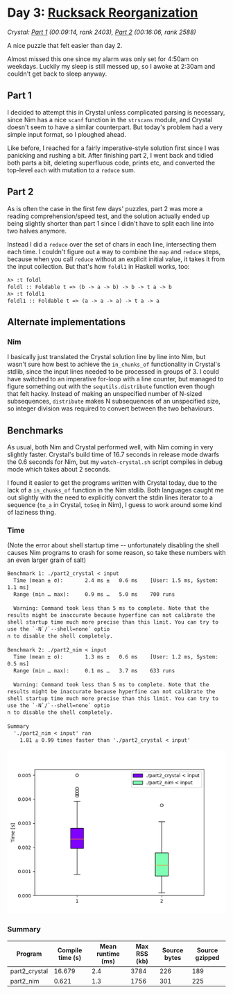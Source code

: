 # Day 3: [Rucksack Reorganization](https://adventofcode.com/2022/day/3)
*Crystal: [Part 1](https://github.com/DestyNova/advent_of_code_2022/blob/main/3/part1.cr) (00:09:14, rank 2403), [Part 2](https://github.com/DestyNova/advent_of_code_2022/blob/main/3/part2.cr) (00:16:06, rank 2588)*

A nice puzzle that felt easier than day 2.

Almost missed this one since my alarm was only set for 4:50am on weekdays. Luckily my sleep is still messed up, so I awoke at 2:30am and couldn't get back to sleep anyway.

## Part 1

I decided to attempt this in Crystal unless complicated parsing is necessary, since Nim has a nice `scanf` function in the `strscans` module, and Crystal doesn't seem to have a similar counterpart. But today's problem had a very simple input format, so I ploughed ahead.

Like before, I reached for a fairly imperative-style solution first since I was panicking and rushing a bit. After finishing part 2, I went back and tidied both parts a bit, deleting superfluous code, prints etc, and converted the top-level `each` with mutation to a `reduce` sum.

## Part 2

As is often the case in the first few days' puzzles, part 2 was more a reading comprehension/speed test, and the solution actually ended up being slightly shorter than part 1 since I didn't have to split each line into two halves anymore.

Instead I did a `reduce` over the set of chars in each line, intersecting them each time. I couldn't figure out a way to combine the `map` and `reduce` steps, because when you call `reduce` without an explicit initial value, it takes it from the input collection. But that's how `foldl1` in Haskell works, too:

```
λ> :t foldl
foldl :: Foldable t => (b -> a -> b) -> b -> t a -> b
λ> :t foldl1
foldl1 :: Foldable t => (a -> a -> a) -> t a -> a
```

## Alternate implementations

### Nim

I basically just translated the Crystal solution line by line into Nim, but wasn't sure how best to achieve the `in_chunks_of` functionality in Crystal's stdlib, since the input lines needed to be processed in groups of 3. I could have switched to an imperative for-loop with a line counter, but managed to figure something out with the `sequtils.distribute` function even though that felt hacky. Instead of making an unspecified number of N-sized subsequences, `distribute` makes N subsequences of an unspecified size, so integer division was required to convert between the two behaviours.

## Benchmarks

As usual, both Nim and Crystal performed well, with Nim coming in very slightly faster. Crystal's build time of 16.7 seconds in release mode dwarfs the 0.6 seconds for Nim, but my `watch-crystal.sh` script compiles in debug mode which takes about 2 seconds.

I found it easier to get the programs written with Crystal today, due to the lack of a `in_chunks_of` function in the Nim stdlib. Both languages caught me out slightly with the need to explicitly convert the stdin lines iterator to a sequence (`to_a` in Crystal, `toSeq` in Nim), I guess to work around some kind of laziness thing.

### Time

(Note the error about shell startup time -- unfortunately disabling the shell causes Nim programs to crash for some reason, so take these numbers with an even larger grain of salt)

```
Benchmark 1: ./part2_crystal < input                                                                     
  Time (mean ± σ):       2.4 ms ±   0.6 ms    [User: 1.5 ms, System: 1.1 ms]                             
  Range (min … max):     0.9 ms …   5.0 ms    700 runs                                                                
                                                    
  Warning: Command took less than 5 ms to complete. Note that the results might be inaccurate because hyperfine can not calibrate the shell startup time much more precise than this limit. You can try to use the `-N`/`--shell=none` optio
n to disable the shell completely.                                                                       
                                                    
Benchmark 2: ./part2_nim < input                                                                         
  Time (mean ± σ):       1.3 ms ±   0.6 ms    [User: 1.2 ms, System: 0.5 ms]                                          
  Range (min … max):     0.1 ms …   3.7 ms    633 runs                                                                
                                                    
  Warning: Command took less than 5 ms to complete. Note that the results might be inaccurate because hyperfine can not calibrate the shell startup time much more precise than this limit. You can try to use the `-N`/`--shell=none` optio
n to disable the shell completely.                         
                                                           
Summary                                                                                                  
  './part2_nim < input' ran                                                                              
    1.81 ± 0.99 times faster than './part2_crystal < input'      
```

![Boxplot of runtime benchmark results](runtime.png)

### Summary

Program | Compile time (s) | Mean runtime (ms) | Max RSS (kb) | Source bytes | Source gzipped
--- | --- | --- | --- | --- | ---
part2_crystal | 16.679 | 2.4 | 3784 | 226 | 189
part2_nim | 0.621 | 1.3 | 1756 | 301 | 225
